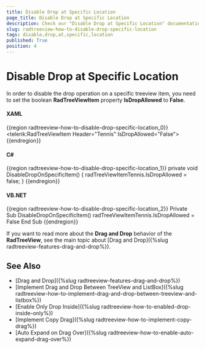 ```yaml
---
title: Disable Drop at Specific Location
page_title: Disable Drop at Specific Location
description: Check our "Disable Drop at Specific Location" documentation article for the RadTreeView WPF control.
slug: radtreeview-how-to-disable-drop-specific-location
tags: disable,drop,at,specific,location
published: True
position: 4
---
```


# Disable Drop at Specific Location

In order to disable the drop operation on a specific treeview item, you need to set the boolean __RadTreeViewItem__ property __IsDropAllowed__ to __False__.

#### __XAML__

{{region radtreeview-how-to-disable-drop-specific-location_0}}
	<telerik:RadTreeViewItem Header="Tennis" IsDropAllowed="False">
{{endregion}}

#### __C#__

{{region radtreeview-how-to-disable-drop-specific-location_1}}
	private void DisableDropOnSpecificItem()
	{
	    radTreeViewItemTennis.IsDropAllowed = false;
	}
{{endregion}}

#### __VB.NET__

{{region radtreeview-how-to-disable-drop-specific-location_2}}
	Private Sub DisableDropOnSpecificItem()
	    radTreeViewItemTennis.IsDropAllowed = False
	End Sub
{{endregion}}

If you want to read more about the __Drag and Drop__ behavior of the __RadTreeView__, see the main topic about [Drag and Drop]({%slug radtreeview-features-drag-and-drop%}).

## See Also

 * [Drag and Drop]({%slug radtreeview-features-drag-and-drop%})
 * [Implement Drag and Drop Between TreeView and ListBox]({%slug radtreeview-how-to-implement-drag-and-drop-between-treeview-and-listbox%})
 * [Enable Only Drop Inside]({%slug radtreeview-how-to-enabled-drop-inside-only%})
 * [Implement Copy Drag]({%slug radtreeview-how-to-implement-copy-drag%})
 * [Auto Expand on Drag Over]({%slug radtreeview-how-to-enable-auto-expand-drag-over%})